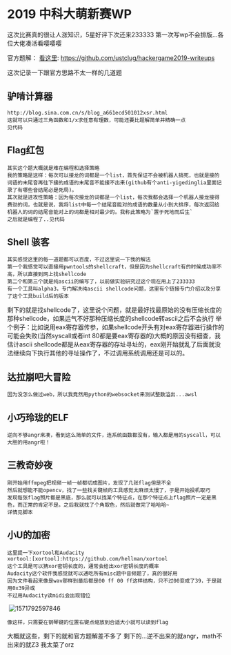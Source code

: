 # 2019 中科大萌新赛WP

这次比赛真的很让人涨知识，5星好评下次还来233333
第一次写wp不会排版...各位大佬凑活看嘤嘤嘤

官方题解： 
[看这里]: https://github.com/ustclug/hackergame2019-writeups

这次记录一下跟官方思路不太一样的几道题

## 驴啃计算器
	http://blog.sina.com.cn/s/blog_a661ecd501012xsr.html
	这就可以只通过三角函数和1/x求任意有理数，可能还要比题解简单并精确一点
	见代码

## Flag红包
	其实这个题大概就是难在编程和选择策略
	我的策略是这样：每次可以接龙的词都是一个list，首先保证不会被机器人搞死，也就是接的词语的末尾音再往下接的成语的末尾音不能接不出来(github有个anti-yigedinglia里面记录了有哪些音结尾必是死局)。
	其次就是进攻性策略：因为每次接龙的词都是一个list，每次我都会选择一个机器人接龙接得费劲的词，也就是说，我将list中每一个结尾音能对的成语的数量从小到大排序，每次返回给机器人的词的结尾音能对上的词都是相对最少的。我称此策略为`置于死地而后生`
	之后就是编程了..见代码

## Shell 骇客
	其实感觉这里的每一道题都可以百度，不过这里说一下我的解法
	第一个我感觉可以直接用pwntools的shellcraft，但是因为shellcraft有的时候成功率不高，所以直接到网上找shellcode
	第二个和第三个就是纯ascii的编写了，以前做实验研究过这个现在用上了233333
	有一个工具叫alpha3，专门解决纯ascii shellcode问题，这里有个链接专门介绍以及分享了这个工具build后的版本
[看这里]:https://www.jianshu.com/p/8ae8c055e35c
	剩下的就是找shellcode了，这里说个问题，就是最好找最原始的没有压缩长度的那种shellcode，如果运气不好那种压缩长度的shellcode转ascii之后不会执行
	举个例子：比如说用eax寄存器传参，如果shellcode开头有对eax寄存器进行操作的可能会失败(当然syscall或者int 80都是要eax寄存器的)大概的原因没有细查，我估计ascii shellcode都是从eax寄存器的存址寻址的，eax刚开始就乱了后面就没法继续向下执行其他的寻址操作了，不过调用系统调用还是可以的。

## 达拉崩吧大冒险
	因为没怎么做过web，所以我竟然用python的websocket来测试整数溢出...awsl

## 小巧玲珑的ELF
	逆向不够angr来凑，看到这么简单的文件，连系统函数都没有，输入都是用的syscall，可以大胆的用angr啦！


## 三教奇妙夜
	刚开始用ffmpeg把视频一帧一帧都切成图片，发现了几张flag但是不全
	然后就想能不能opencv，找了一些找关键帧的工具感觉太麻烦太慢了，于是开始投机取巧
	发现每张flag照片都是黑底，那么就可以找某个特征点，在那个特征点上flag照片一定是黑色，而正常的肯定不是。之后我就找了个角取色，然后就做完了哈哈哈~
	详情见脚本

## 小U的加密
	这里提一下xortool和Audacity
	xortool:[xortool]:https://github.com/hellman/xortool
	这个工具是可以猜xor密钥长度的，通常会给出xor密钥长度的概率
	Audacity这个软件我感觉就可以通吃所有misc题中音频题了，真的很好用
	因为文件看起来像是wav那样到最后都是00 ff 00 ff这样结构，只不过00变成了39，于是就用0x39异或
	不过用Audacity读midi会出现错位

​	![1571792597846](C:\Users\Ts2\AppData\Roaming\Typora\typora-user-images\1571792597846.png)

	像这样，只需要在钢琴键的位置右键点缩放到合适大小就可以读到flag


大概就这些，剩下的就和官方题解差不多了
剩下的...逆不出来的就angr，math不出来的就Z3
我太菜了orz